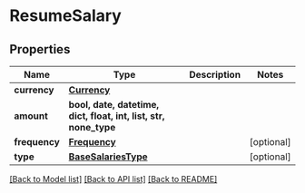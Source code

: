# ResumeSalary


## Properties
Name | Type | Description | Notes
------------ | ------------- | ------------- | -------------
**currency** | [**Currency**](Currency.md) |  | 
**amount** | **bool, date, datetime, dict, float, int, list, str, none_type** |  | 
**frequency** | [**Frequency**](Frequency.md) |  | [optional] 
**type** | [**BaseSalariesType**](BaseSalariesType.md) |  | [optional] 

[[Back to Model list]](../README.md#documentation-for-models) [[Back to API list]](../README.md#documentation-for-api-endpoints) [[Back to README]](../README.md)



